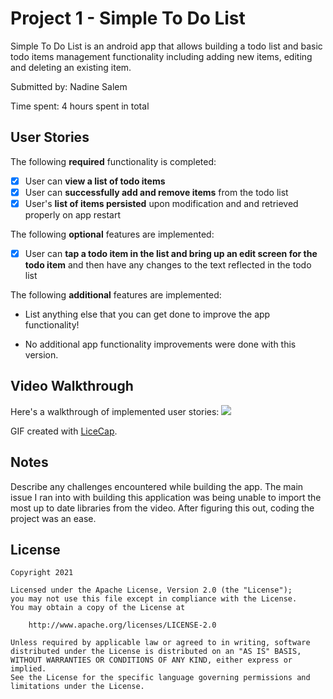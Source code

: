 # Project 1 - Simple To Do List

Simple To Do List is an android app that allows building a todo list and basic todo items management functionality including adding new items, editing and deleting an existing item.

Submitted by: Nadine Salem

Time spent: 4 hours spent in total

## User Stories

The following **required** functionality is completed:

* [x] User can **view a list of todo items**
* [x] User can **successfully add and remove items** from the todo list
* [x] User's **list of items persisted** upon modification and and retrieved properly on app restart

The following **optional** features are implemented:

* [x] User can **tap a todo item in the list and bring up an edit screen for the todo item** and then have any changes to the text reflected in the todo list

The following **additional** features are implemented:

* List anything else that you can get done to improve the app functionality! 
- No additional app functionality improvements were done with this version.

## Video Walkthrough

Here's a walkthrough of implemented user stories:
![](https://i.imgur.com/1EUFhPR.gif)


GIF created with [LiceCap](http://www.cockos.com/licecap/).

## Notes

Describe any challenges encountered while building the app.
The main issue I ran into with building this application was being unable to import the most up to date libraries from the video. After figuring this out, coding the project was an ease.

## License

    Copyright 2021

    Licensed under the Apache License, Version 2.0 (the "License");
    you may not use this file except in compliance with the License.
    You may obtain a copy of the License at

        http://www.apache.org/licenses/LICENSE-2.0

    Unless required by applicable law or agreed to in writing, software
    distributed under the License is distributed on an "AS IS" BASIS,
    WITHOUT WARRANTIES OR CONDITIONS OF ANY KIND, either express or implied.
    See the License for the specific language governing permissions and
    limitations under the License.
